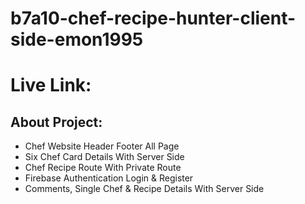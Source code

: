 # b7a10-chef-recipe-hunter-client-side-emon1995

# Live Link:

## About Project:

- Chef Website Header Footer All Page
- Six Chef Card Details With Server Side
- Chef Recipe Route With Private Route
- Firebase Authentication Login & Register
- Comments, Single Chef & Recipe Details With Server Side
